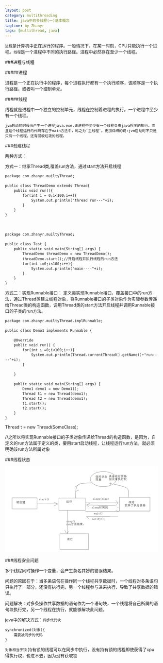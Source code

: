 ```yaml
---
layout: post
category: multithreading
title: java中的多线程(一)基本概念
tagline: by Zhanyr
tags: [multithread, java]
---
```

`进程`是计算机中正在运行的程序。一般情况下，在某一时刻，CPU只能执行一个进程。`线程`是一个进程中不同的执行路径。进程中必然存在至少一个线程。

<!--more-->

###进程与线程

#####进程

进程是一个正在执行中的程序，每个进程执行都有一个执行顺序，该顺序是一个执行路径，或者叫一个控制单元。

#####线程

线程就是进程中一个独立的控制单元，线程在控制着进程的执行。一个进程中至少有一个线程。

```
jvm启动的时候会产生一个进程java.exe.该进程中至少有一个线程负责java程序的执行，而且这个线程运行的代码存在于main方法中，称之为`主线程`。更加详细的说:jvm启动时不只是只有一个线程，还有回收垃圾的线程。
```

###创建线程

两种方式：

方式一：继承Thread类,覆盖run方法，通过start方法开启线程


	package com.zhanyr.muiltyThread;

	public class ThreadDemo extends Thread{
		public void run(){
			for(int i = 0;i<100;i++){
				System.out.println("thread run---"+i);
			}
		}
	}



	package com.zhanyr.muiltyThread;

	public class Test {
		public static void main(String[] args) {
			ThreadDemo threadDemo = new ThreadDemo();
			threadDemo.start();//开启线程并执行线程的run方法
			for(int i=0;i<100;i++){
				System.out.println("main----"+i);
			}
		}
	}


方式二：实现Runnable接口：
定义类实现Runnable接口，覆盖接口中的run方法，通过Thread类建立线程对象，将Runnable接口的子类对象作为实际参数传递给Thread类的构造函数，调用Thread类的start方法开启线程并调用Runnable接口的子类的run方法。

	package com.zhanyr.muiltyThread.implRunnable;

	public class Demo1 implements Runnable {

		@Override
		public void run() {
			for(int i =0;i<100;i++){
				System.out.println(Thread.currentThread().getName()+"run----"+i);
			}

		}
	
		public static void main(String[] args) {
			Demo1 demo1 = new Demo1();
			Thread t1 = new Thread(demo1);
			Thread t2 = new Thread(demo1);
			t1.start();
			t2.start();
		}
	}



Thread t = new Thread(SomeClass);

//之所以将实现Runnable接口的子类对象传递给Thread的构造函数，是因为，自定义的run方法属于定义的类，要用start启动线程，让线程运行run方法，就必须明确该run方法所属对象




###线程状态

![线程状态图](https://github.com/zhanyr/zhanyr.github.io/raw/master/_images/threadStatus.png)

###线程安全问题

多个线程同时操作一个变量，会产生莫名其妙的错误结果。

问题的原因在于：当多条语句在操作同一个线程共享数据时，一个线程对多条语句只执行了一部分，还没有执行完，另一个线程参与进来执行，导致了共享数据的错误。

问题解决：对多条操作共享数据的语句作为一个语句块，一个线程将自己所属的语句块执行完，另一个线程在执行，就能够解决此问题。

java中的解决方式：`同步代码块`

    synchronized(对象){
    	需要被同步的代码
	}

`对象相当于锁` 持有锁的线程可以在同步中执行，没有持有锁的线程即使获得了cpu得执行权，也进不去，因为没有获取锁

